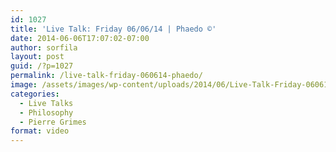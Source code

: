 ```yaml
---
id: 1027
title: 'Live Talk: Friday 06/06/14 | Phaedo ©'
date: 2014-06-06T17:07:02-07:00
author: sorfila
layout: post
guid: /?p=1027
permalink: /live-talk-friday-060614-phaedo/
image: /assets/images/wp-content/uploads/2014/06/Live-Talk-Friday-060614-Phaedo-©-825x510.jpg
categories:
  - Live Talks
  - Philosophy
  - Pierre Grimes
format: video
---
```


